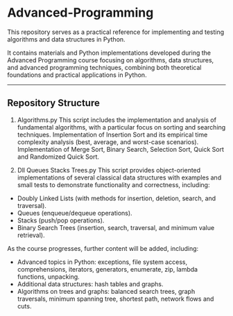 # Advanced-Programming
This repository serves as a practical reference for implementing and testing algorithms and data structures in Python.

It contains materials and Python implementations developed during the Advanced Programming course focusing on algorithms, data structures, and advanced programming techniques, combining both theoretical foundations and practical applications in Python.

---

## Repository Structure
1. Algorithms.py
This script includes the implementation and analysis of fundamental algorithms, with a particular focus on sorting and searching techniques.
Implementation of Insertion Sort and its empirical time complexity analysis (best, average, and worst-case scenarios).
Implementation of Merge Sort, Binary Search, Selection Sort, Quick Sort and Randomized Quick Sort. 

2. Dll Queues Stacks Trees.py
This script provides object-oriented implementations of several classical data structures with examples and small tests to demonstrate functionality and correctness, including:
- Doubly Linked Lists (with methods for insertion, deletion, search, and traversal).
- Queues (enqueue/dequeue operations).
- Stacks (push/pop operations).
- Binary Search Trees (insertion, search, traversal, and minimum value retrieval).

As the course progresses, further content will be added, including:
- Advanced topics in Python: exceptions, file system access, comprehensions, iterators, generators, enumerate, zip, lambda functions, unpacking.
- Additional data structures: hash tables and graphs.
- Algorithms on trees and graphs: balanced search trees, graph traversals, minimum spanning tree, shortest path, network flows and cuts.
